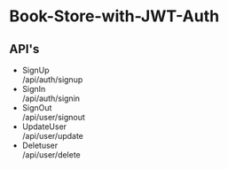 # Book-Store-with-JWT-Auth

## API's

<ul>

<li>SignUp</li>
/api/auth/signup<br/>
<li>SignIn</li>
/api/auth/signin
<li>SignOut</li>
/api/user/signout
<li>UpdateUser</li>
/api/user/update
<li>Deletuser</li>
/api/user/delete
</ul>
